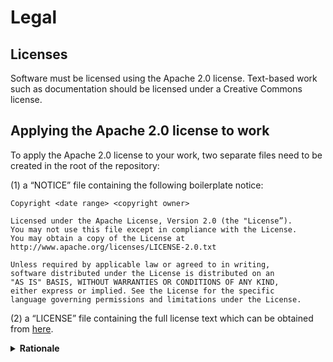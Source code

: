 # Legal

## Licenses

Software must be licensed using the Apache 2.0 license.
Text-based work such as documentation should be licensed under a Creative Commons license.

## Applying the Apache 2.0 license to work

To apply the Apache 2.0 license to your work, two separate files need to be created in the root of the repository:

(1) a “NOTICE” file containing the following boilerplate notice:

```
Copyright <date range> <copyright owner> 

Licensed under the Apache License, Version 2.0 (the "License”). 
You may not use this file except in compliance with the License. 
You may obtain a copy of the License at http://www.apache.org/licenses/LICENSE-2.0.txt

Unless required by applicable law or agreed to in writing, 
software distributed under the License is distributed on an 
"AS IS" BASIS, WITHOUT WARRANTIES OR CONDITIONS OF ANY KIND, 
either express or implied. See the License for the specific 
language governing permissions and limitations under the License.
```

(2) a “LICENSE” file containing the full license text which can be obtained from [here](http://www.apache.org/licenses/LICENSE-2.0.txt).

<details>
<summary><b>Rationale</b></summary>

Apache 2.0 is a permissive license that is widely deployed and backed by a strong community. 
Apache 2.0 allows users the freedom to use the software for any purpose, to distribute it, to modify it, and to distribute modified versions of it under the terms of the license, without any concern about royalties. 

A key advantage of the Apache 2.0 license is that it contains provisions that are absent from many other free and open source licenses (including the MIT license) and which provide more clarity to contributors and users alike. 

However, for text we can typically be much less restrictive.
For this a permissive license like Creative Commons is much more appropriate.

</details
